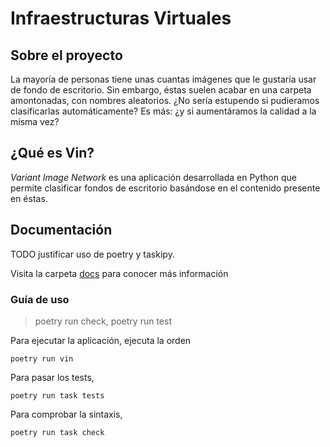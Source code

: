 # Infraestructuras Virtuales

## Sobre el proyecto

La mayoría de personas tiene unas cuantas imágenes que le gustaría usar de fondo de escritorio. Sin embargo, éstas suelen acabar en una carpeta amontonadas, con nombres aleatorios. ¿No sería estupendo si pudieramos clasificarlas automáticamente? Es más: ¿y si aumentáramos la calidad a la misma vez?

## ¿Qué es Vin?

*Variant Image Network* es una aplicación desarrollada en Python que permite clasificar fondos de escritorio basándose en el contenido presente en éstas.

## Documentación

TODO justificar uso de poetry y taskipy.

Visita la carpeta [docs](./docs) para conocer más información

### Guía de uso

> poetry run check, poetry run test

Para ejecutar la aplicación, ejecuta la orden

```
poetry run vin
```

Para pasar los tests,
```
poetry run task tests
```

Para comprobar la sintaxis,
```
poetry run task check
```